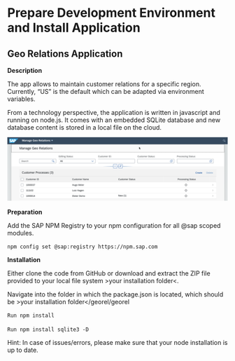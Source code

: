 # Prepare Development Environment and Install Application

## Geo Relations Application

**Description**

The app allows to maintain customer relations for a specific region. Currently, “US” is the default which can be adapted via environment variables.

From a technology perspective, the application is written in javascript and running on node.js. It comes with an embedded SQLite database and new database content is stored in a local file on the cloud.

 ![app](./images/devandapp1.png)

**Preparation**

Add the SAP NPM Registry to your npm configuration for all @sap scoped modules.

```
npm config set @sap:registry https://npm.sap.com
```

**Installation**

Either clone the code from GitHub or download and extract the ZIP file provided to your local file system >your installation folder<.
  
Navigate into the folder in which the package.json is located, which should be >your installation folder</georel/georel

```
Run npm install

Run npm install sqlite3 -D
```

Hint: In case of issues/errors, please make sure that your node installation is up to date.

